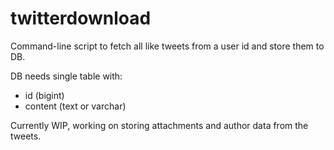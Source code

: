 # twitterdownload

Command-line script to fetch all like tweets from a user id and store them to DB.

DB needs single table with:
- id (bigint)
- content (text or varchar)

Currently WIP, working on storing attachments and author data from the tweets.
